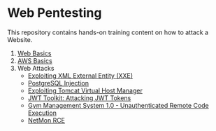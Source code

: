# Web Pentesting

This repository contains hands-on training content on how to attack a Website.

1. [Web Basics](web_basics/README.md)
2. [AWS Basics](aws_basics/README.md)
3. Web Attacks
   * [Exploiting XML External Entity (XXE)](web_attacks/exploiting_xxe/README.md)
   * [PostgreSQL Injection](web_attacks/postgresql_injection/README.md)
   * [Exploiting Tomcat Virtual Host Manager](web_attacks/exploiting_tomcat_virtual_host_manager/README.md)
   * [JWT Toolkit: Attacking JWT Tokens](web_attacks/jwt_toolkit/README.md)
   * [Gym Management System 1.0 - Unauthenticated Remote Code Execution](https://www.exploit-db.com/exploits/48506)
   * [NetMon RCE](web_attacks/netmon/README.md)
